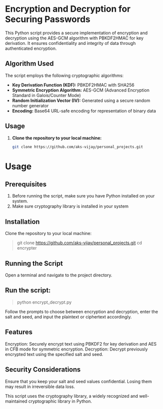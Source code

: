 # Encryption and Decryption for Securing Passwords

This Python script provides a secure implementation of encryption and decryption using the AES-GCM algorithm with PBKDF2HMAC for key derivation. It ensures confidentiality and integrity of data through authenticated encryption.

## Algorithm Used

The script employs the following cryptographic algorithms:

- **Key Derivation Function (KDF):** PBKDF2HMAC with SHA256
- **Symmetric Encryption Algorithm:** AES-GCM (Advanced Encryption Standard in Galois/Counter Mode)
- **Random Initialization Vector (IV):** Generated using a secure random number generator
- **Encoding:** Base64 URL-safe encoding for representation of binary data

## Usage

1. **Clone the repository to your local machine:**

   ```bash
   git clone https://github.com/aks-vijay/personal_projects.git


# Usage
## Prerequisites
1. Before running the script, make sure you have Python installed on your system.
2. Make sure cryptography library is installed in your system

## Installation
Clone the repository to your local machine:
> git clone https://github.com/aks-vijay/personal_projects.git
> cd encrypter

## Running the Script
Open a terminal and navigate to the project directory.

## Run the script:
> python encrypt_decrypt.py

Follow the prompts to choose between encryption and decryption, enter the salt and seed, and input the plaintext or ciphertext accordingly.

## Features
Encryption: Securely encrypt text using PBKDF2 for key derivation and AES in CFB mode for symmetric encryption.
Decryption: Decrypt previously encrypted text using the specified salt and seed.

## Security Considerations
Ensure that you keep your salt and seed values confidential. Losing them may result in irreversible data loss.

This script uses the cryptography library, a widely recognized and well-maintained cryptographic library in Python.

